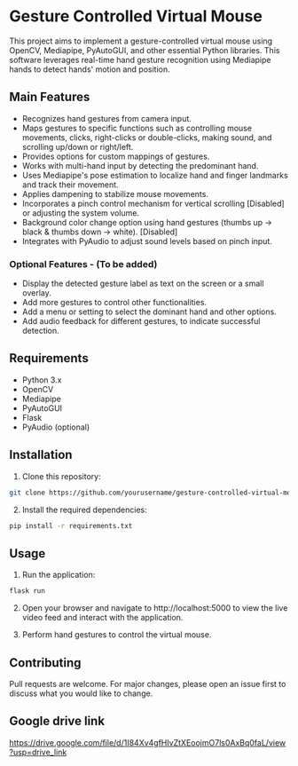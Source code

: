 # Gesture Controlled Virtual Mouse

This project aims to implement a gesture-controlled virtual mouse using OpenCV, Mediapipe, PyAutoGUI, and other essential Python libraries. This software leverages real-time hand gesture recognition using Mediapipe hands to detect hands' motion and position.

## Main Features

- Recognizes hand gestures from camera input.
- Maps gestures to specific functions such as controlling mouse movements, clicks, right-clicks or double-clicks, making sound, and scrolling up/down or right/left.
- Provides options for custom mappings of gestures.
- Works with multi-hand input by detecting the predominant hand.
- Uses Mediapipe's pose estimation to localize hand and finger landmarks and track their movement.
- Applies dampening to stabilize mouse movements.
- Incorporates a pinch control mechanism for vertical scrolling [Disabled] or adjusting the system volume.
- Background color change option using hand gestures (thumbs up -> black & thumbs down -> white). [Disabled]
- Integrates with PyAudio to adjust sound levels based on pinch input. 

### Optional Features - (To be added)

- Display the detected gesture label as text on the screen or a small overlay.
- Add more gestures to control other functionalities.
- Add a menu or setting to select the dominant hand and other options.
- Add audio feedback for different gestures, to indicate successful detection.

## Requirements

- Python 3.x
- OpenCV
- Mediapipe
- PyAutoGUI
- Flask
- PyAudio (optional)

## Installation

1. Clone this repository:

```bash
git clone https://github.com/yourusername/gesture-controlled-virtual-mouse.git
```

2. Install the required dependencies:

```bash
pip install -r requirements.txt
```

## Usage

1. Run the application:
   
```bash
flask run
```

2. Open your browser and navigate to http://localhost:5000 to view the live video feed and interact with the application.

3. Perform hand gestures to control the virtual mouse.

## Contributing
Pull requests are welcome. For major changes, please open an issue first to discuss what you would like to change.

## Google drive link 
https://drive.google.com/file/d/1I84Xv4gfHIvZtXEoojmO7ls0AxBq0faL/view?usp=drive_link
